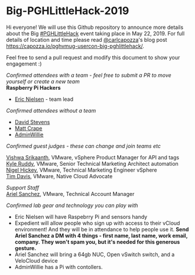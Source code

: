 # Big-PGHLittleHack-2019

Hi everyone! We will use this Github repository to announce more details about the Big [#PGHLittleHack](https://twitter.com/search?f=tweets&vertical=default&q=%23pghlittlehack) event taking place in May 22, 2019. For full details of location and time please read [@carlcapozza](https://twitter.com/Carlcapozza)'s blog post https://capozza.io/pghvmug-usercon-big-pghlittlehack/.  

Feel free to send a pull request and modify this document to show your engagement :)  

*Confirmed attendees with a team - feel free to submit a PR to move yourself or create a new team*  
**Raspberry Pi Hackers**
- [Eric Nielsen](https://twitter.com/ericnipro) - team lead


*Confirmed attendees without a team*  
- [David Stevens](https://twitter.com/PSUStevens)
- [Matt Crape](https://twitter.com/MattThatITGuy)
- [AdminWillie](https://twitter.com/adminwillie)

*Confirmed guest judges - these can change and join teams etc*  

[Vishwa Srikaanth](https://twitter.com/wishhva), VMware, vSphere Product Manager for API and tags  
[Kyle Ruddy](https://twitter.com/kmruddy), VMware, Senior Technical Marketing Architect automation  
[Nigel Hickey](https://twitter.com/vCenterNerd), VMware, Technical Marketing Engineer vSphere  
[Tim Davis](https://twitter.com/vtimd), VMware, Native Cloud Advocate  

*Support Staff*  
[Ariel Sanchez](https://twitter.com/arielsanchezmor), VMware, Technical Account Manager

*Confirmed lab gear and technology you can play with*

- Eric Nielsen will have Raspebrry Pi and sensors handy  
- Expedient will allow people who sign up with access to their vCloud environment! And they will be in attendance to help people use it. **Send Ariel Sanchez a DM with 4 things - first name, last name, work email, company. They won't spam you, but it's needed for this generous gesture.**  
- Ariel Sanchez will bring a 64gb NUC, Open vSwitch switch, and a VeloCloud device
- AdminWillie has a Pi with contollers.
